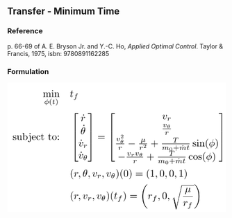 ## Transfer - Minimum Time

### Reference
p. 66-69 of A. E. Bryson Jr. and Y.-C. Ho, *Applied Optimal Control*. Taylor & Francis, 1975, isbn: 9780891162285

### Formulation
![formulation](assets/formulation.svg)